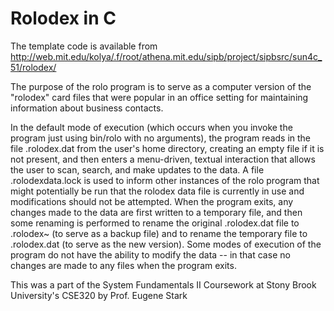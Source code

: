 # Rolodex in C

The template code is available from http://web.mit.edu/kolya/.f/root/athena.mit.edu/sipb/project/sipbsrc/sun4c_51/rolodex/

The purpose of the rolo program is to serve as a computer version of the "rolodex" card files that were popular in an office setting for maintaining information about business contacts.

In the default mode of execution (which occurs when you invoke the program just using bin/rolo with no arguments), the program reads in the file
.rolodex.dat from the user's home directory, creating an empty file if it is not present, and then enters a menu-driven, textual interaction that
allows the user to scan, search, and make updates to the data. A file .rolodexdata.lock is used to inform other instances of the rolo
program that might potentially be run that the rolodex data file is currently in use and modifications should not be attempted.  When the program exits,
any changes made to the data are first written to a temporary file, and then some renaming is performed to rename the original .rolodex.dat file to .rolodex~
(to serve as a backup file) and to rename the temporary file to .rolodex.dat (to serve as the new version).
Some modes of execution of the program do not have the ability to modify the data -- in that case no changes are made to any files when the program exits.

This was a part of the System Fundamentals II Coursework at Stony Brook University's CSE320 by Prof. Eugene Stark
